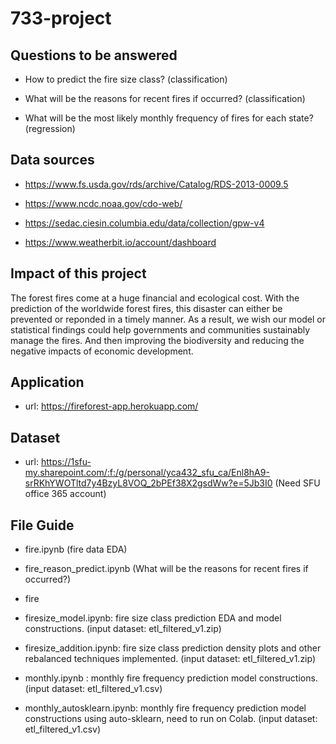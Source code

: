 # 733-project

## Questions to be answered

* How to predict the fire size class? (classification)

* What will be the reasons for recent fires if occurred? (classification)

* What will be the most likely monthly frequency of fires for each state? (regression)


## Data sources

* https://www.fs.usda.gov/rds/archive/Catalog/RDS-2013-0009.5

* https://www.ncdc.noaa.gov/cdo-web/

* https://sedac.ciesin.columbia.edu/data/collection/gpw-v4

* https://www.weatherbit.io/account/dashboard


## Impact of this project

The forest fires come at a huge financial and ecological cost. With the prediction of the worldwide forest fires, this disaster can either be prevented or reponded in a timely manner. As a result, we wish our model or statistical findings could help governments and communities sustainably manage the fires. And then improving the biodiversity and reducing the negative impacts of economic development. 

## Application

* url: https://fireforest-app.herokuapp.com/

## Dataset
* url: https://1sfu-my.sharepoint.com/:f:/g/personal/yca432_sfu_ca/Enl8hA9-srRKhYWOTltd7y4BzyL8VOQ_2bPEf38X2gsdWw?e=5Jb3I0 (Need SFU office 365 account)

## File Guide 

* fire.ipynb (fire data EDA)
* fire_reason_predict.ipynb (What will be the reasons for recent fires if occurred?)
* fire 

* firesize_model.ipynb: fire size class prediction EDA and model constructions. (input dataset: etl_filtered_v1.zip)
* firesize_addition.ipynb: fire size class prediction density plots and other rebalanced techniques implemented. (input dataset: etl_filtered_v1.zip)

* monthly.ipynb : monthly fire frequency prediction model constructions. (input dataset: etl_filtered_v1.csv)
* monthly_autosklearn.ipynb: monthly fire frequency prediction model constructions using auto-sklearn, need to run on Colab. (input dataset: etl_filtered_v1.csv)

